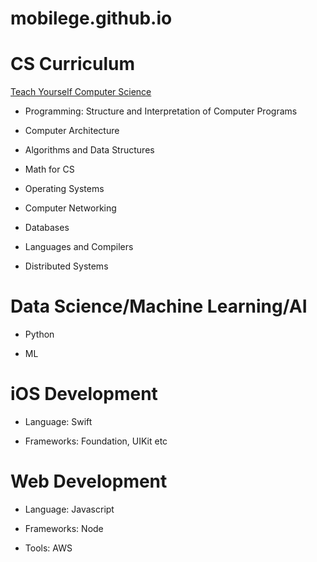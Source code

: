 mobilege.github.io
==================

# CS Curriculum

[Teach Yourself Computer Science](https://teachyourselfcs.com/)

- Programming: Structure and Interpretation of Computer Programs

- Computer Architecture

- Algorithms and Data Structures

- Math for CS

- Operating Systems

- Computer Networking

- Databases

- Languages and Compilers

- Distributed Systems


# Data Science/Machine Learning/AI

 - Python
 
 - ML 

# iOS Development

- Language: Swift

- Frameworks: Foundation, UIKit etc

# Web Development

- Language: Javascript

- Frameworks: Node

- Tools: AWS





